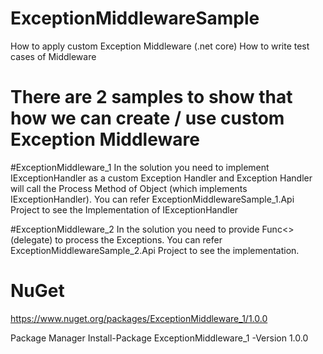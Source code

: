 # ExceptionMiddlewareSample
How to apply custom Exception Middleware (.net core) 
How to write test cases of Middleware

# There are 2 samples to show that how we can create / use custom Exception Middleware
#ExceptionMiddleware_1
In the solution  you need to implement IExceptionHandler as a custom Exception Handler and Exception Handler will call the Process Method of Object (which implements IExceptionHandler).
You can refer ExceptionMiddlewareSample_1.Api Project to see the Implementation of IExceptionHandler


#ExceptionMiddleware_2
In the solution you need to provide Func<> (delegate) to process the Exceptions.
You can refer ExceptionMiddlewareSample_2.Api Project to see the implementation.

# NuGet
https://www.nuget.org/packages/ExceptionMiddleware_1/1.0.0

Package Manager
Install-Package ExceptionMiddleware_1 -Version 1.0.0
